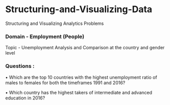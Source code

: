 # Structuring-and-Visualizing-Data
Structuring and Visualizing Analytics Problems

### Domain - Employment (People)

Topic - Unemployment Analysis and Comparison at the country and gender level

### Questions :

• Which are the top 10 countries with the highest unemployment ratio of males to females for both the timeframes 1991 and        2016?

• Which country has the highest takers of intermediate and advanced education in 2016?
